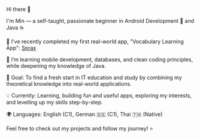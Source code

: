 Hi there 👋

I'm Min — a self-taught, passionate beginner in Android Development 📱 and Java ☕

🔭 I've recently completed my first real-world app, "Vocabulary Learning App": [Sprax](https://github.com/SupaMinovative/Sprax)

🌱 I’m learning mobile development, databases, and clean coding principles, while deepening my knowledge of Java.

🎯 Goal: To find a fresh start in IT education and study by combining my theoretical knowledge into real-world applications.

💡 Currently: Learning, building fun and useful apps, exploring my interests, and levelling up my skills step-by-step.

🌍 Languages: English (C1), German 🇩🇪 (C1), Thai 🇹🇭 (Native)

Feel free to check out my projects and follow my journey! ⭐
